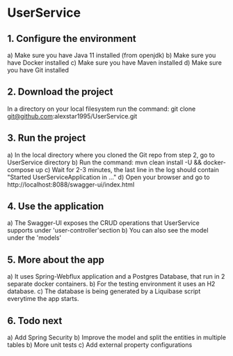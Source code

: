 # UserService

## 1. Configure the environment

a) Make sure you have Java 11 installed (from openjdk)
b) Make sure you have Docker installed
c) Make sure you have Maven installed
d) Make sure you have Git installed

## 2. Download the project

In a directory on your local filesystem run the command: git clone git@github.com:alexstar1995/UserService.git
  
## 3. Run the project
a) In the local directory where you cloned the Git repo from step 2, go to UserService directory
b) Run the command: mvn clean install -U && docker-compose up
c) Wait for 2-3 minutes, the last line in the log should contain "Started UserServiceApplication in ..."
d) Open your browser and go to http://localhost:8088/swagger-ui/index.html

## 4. Use the application

a) The Swagger-UI exposes the CRUD operations that UserService supports under 'user-controller'section
b) You can also see the model under the 'models'

## 5. More about the app
a) It uses Spring-Webflux application and a Postgres Database, that run in 2 separate docker containers. 
b) For the testing environment it uses an H2 database.
c) The database is being generated by a Liquibase script everytime the app starts.

## 6. Todo next
 a) Add Spring Security
 b) Improve the model and split the entities in multiple tables
 b) More unit tests
 c) Add external property configurations
